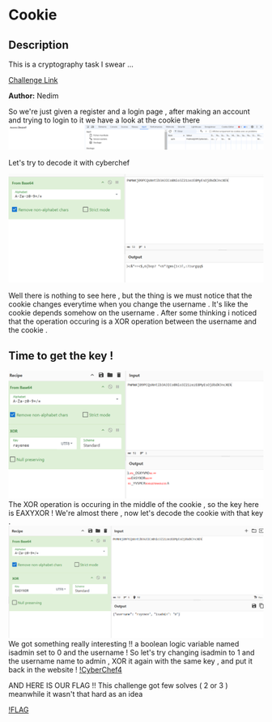 # Cookie




## Description

This is a cryptography task I swear ...

[Challenge Link](http://cookie.dh.securinets.tn/register)

**Author:** Nedim

So we're just given a register and a login page , after making an account and trying to login to it we have a look at the cookie there 
![Access Denied](https://github.com/Rayene9052/darkest-hour-ctf-writeups/blob/f2eb0f11601b7020b20fd99b0ce2c9d9fa6510d6/assets/access_denied.PNG)

Let's try to decode it with cyberchef 

![CyberChef](https://github.com/Rayene9052/darkest-hour-ctf-writeups/blob/85a46dda1a84350f59b4d8014549512e3478425c/assets/cookie1.PNG)

Well there is nothing to see here , but the thing is  we must notice that the cookie changes everytime when you change the username . It's like  the cookie  depends  somehow on  the username . After some thinking i noticed that the operation occuring is a XOR operation between the username and the cookie . 
## Time to get the key ! 
![CyberChef2](https://github.com/Rayene9052/darkest-hour-ctf-writeups/blob/5af6dd064b9ed26347d057877af1dd39b915f42c/assets/cookie2.PNG)
The XOR operation is occuring in the middle of the cookie , so the key here is EAXYXOR ! We're almost there , now let's decode the cookie with that key .
![CyberChef3](https://github.com/Rayene9052/darkest-hour-ctf-writeups/blob/9dd1d2eaaed74c2a8378883344893292f4f5eea8/assets/cookie3.PNG)
We got something really interesting !! a boolean logic variable named isadmin set to 0 and the username ! So let's try changing isadmin to 1 and the username name to admin , XOR it again with the same key , and put it back in the website !
[!CyberChef4](https://github.com/Rayene9052/darkest-hour-ctf-writeups/blob/83cd8e0a73fdc11f3ee79c9cdc49936239917416/assets/cookie4.PNG)

AND HERE IS OUR FLAG !! This challenge got few solves ( 2 or 3 ) meanwhile it wasn't that hard as an idea 

[!FLAG](https://github.com/Rayene9052/darkest-hour-ctf-writeups/blob/73e3ec3962026b77d826532add5d6c8dbf078972/assets/flagcookie.PNG)